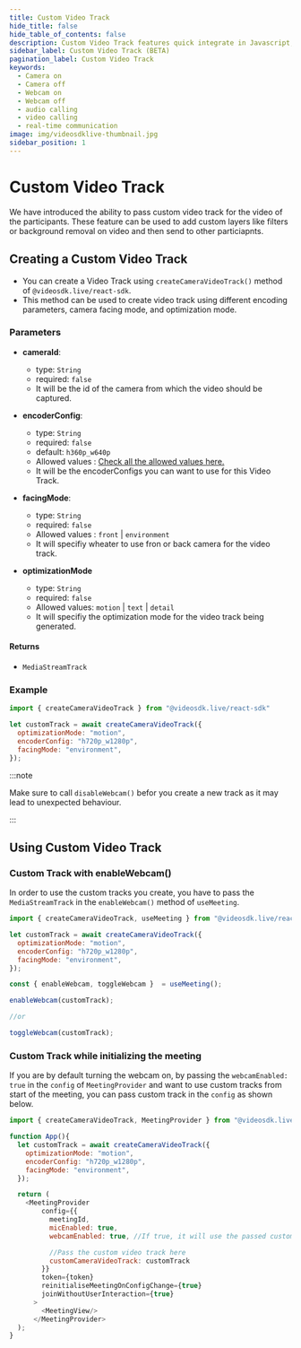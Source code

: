 ```yaml
---
title: Custom Video Track
hide_title: false
hide_table_of_contents: false
description: Custom Video Track features quick integrate in Javascript, React JS, Android, IOS, React Native, Flutter with Video SDK to add live video & audio conferencing to your applications.
sidebar_label: Custom Video Track (BETA)
pagination_label: Custom Video Track
keywords:
  - Camera on
  - Camera off
  - Webcam on
  - Webcam off
  - audio calling
  - video calling
  - real-time communication
image: img/videosdklive-thumbnail.jpg
sidebar_position: 1
---
```


# Custom Video Track

We have introduced the ability to pass custom video track for the video of the participants. These feature can be used to add custom layers like filters or background removal on video and then send to other particiapnts.

## Creating a Custom Video Track

- You can create a Video Track using `createCameraVideoTrack()` method of `@videosdk.live/react-sdk`.
- This method can be used to create video track using different encoding parameters, camera facing mode, and optimization mode.

### Parameters

- **cameraId**:
  - type: `String`
  - required: `false`
  - It will be the id of the camera from which the video should be captured. 

- **encoderConfig**:
  - type: `String`
  - required: `false`
  - default: `h360p_w640p`   
  - Allowed values : [Check all the allowed values here.](./encoding-profiles#encoding-profiles-for-camera-video-track)
  - It will be the encoderConfigs you can want to use for this Video Track. 

- **facingMode**:
  - type: `String`
  - required: `false`
  - Allowed values : `front` | `environment`
  - It will specifiy wheater to use fron or back camera for the video track.

- **optimizationMode**
  - type: `String`
  - required: `false`
  - Allowed values: `motion` | `text` | `detail`
  - It will specifiy the optimization mode for the video track being generated.

#### Returns

- `MediaStreamTrack`

### Example

```javascript
import { createCameraVideoTrack } from "@videosdk.live/react-sdk"

let customTrack = await createCameraVideoTrack({
  optimizationMode: "motion",
  encoderConfig: "h720p_w1280p",
  facingMode: "environment",
});
```

:::note

Make sure to call `disableWebcam()` befor you create a new track as it may lead to unexpected behaviour.

:::

## Using Custom Video Track

### Custom Track with enableWebcam()

In order to use the custom tracks you create, you have to pass the `MediaStreamTrack` in the `enableWebcam()` method of `useMeeting`.

```javascript
import { createCameraVideoTrack, useMeeting } from "@videosdk.live/react-sdk"

let customTrack = await createCameraVideoTrack({
  optimizationMode: "motion",
  encoderConfig: "h720p_w1280p",
  facingMode: "environment",
});

const { enableWebcam, toggleWebcam }  = useMeeting();

enableWebcam(customTrack);

//or

toggleWebcam(customTrack);
```

### Custom Track while initializing the meeting

If you are by default turning the webcam on, by passing the `webcamEnabled: true` in the `config` of `MeetingProvider` and want to use custom tracks from start of the meeting, you can pass custom track in the `config` as shown below.

```javascript
import { createCameraVideoTrack, MeetingProvider } from "@videosdk.live/react-sdk"

function App(){
  let customTrack = await createCameraVideoTrack({
    optimizationMode: "motion",
    encoderConfig: "h720p_w1280p",
    facingMode: "environment",
  });

  return (
    <MeetingProvider
        config={{
          meetingId,
          micEnabled: true, 
          webcamEnabled: true, //If true, it will use the passed custom track to turn webcam on

          //Pass the custom video track here
          customCameraVideoTrack: customTrack
        }}
        token={token}
        reinitialiseMeetingOnConfigChange={true}
        joinWithoutUserInteraction={true}
      >
        <MeetingView/>
      </MeetingProvider>
  );
}
```